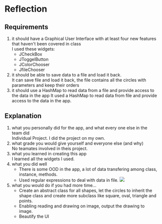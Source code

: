# Reflection
## Requirements
1. it should have a Graphical User Interface with at least four new features that haven't been covered in class  
I used these widgets:
	* JCheckBox
	* JToggelButton
	* JColorChooser
	* JfileChooser
2. it should be able to save data to a file and load it back.  
It can save file and load it back, the file contains all the circles with parameters and keep their orders
3. it should use a HashMap to  read data from a file and provide access to the data in the app
It used a HashMap to read data from file and provide access to the data in the app. 

## Explanation
1. what you personally did for the app, and what every one else in the team did  
Individual Project. I did the project on my own. 
2. what grade you would give yourself and everyone else (and why)  
No teamates involved in theis project. 
3. what you learned in creating this app  
I learned all the widgets I used. 
4. what you did well  
	* There is some OOD in the app, a lot of data transfering among class, instance, methods. 
	* Used regular expressions to deal with data in file. 
	![](file.jpg)
5. what you would do if you had more time...  
	* Create an abstract class for all shapes, let the circles to inherit the shape class and create more subclass like square, oval, triangle and points. 
	* Enabling reading and drawing on image, output the drawing to image. 
	* Beautify the UI
